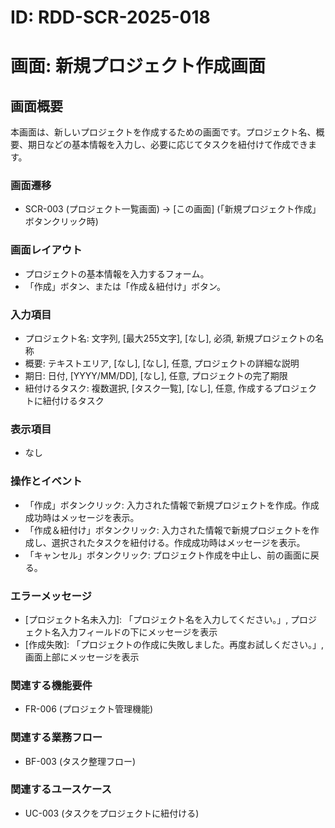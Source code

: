 # ID: RDD-SCR-2025-018

# 画面: 新規プロジェクト作成画面

## 画面概要

本画面は、新しいプロジェクトを作成するための画面です。プロジェクト名、概要、期日などの基本情報を入力し、必要に応じてタスクを紐付けて作成できます。

### 画面遷移

- SCR-003 (プロジェクト一覧画面) → [この画面]
  (「新規プロジェクト作成」ボタンクリック時)

### 画面レイアウト

- プロジェクトの基本情報を入力するフォーム。
- 「作成」ボタン、または「作成＆紐付け」ボタン。

### 入力項目

- プロジェクト名: 文字列, [最大255文字], [なし], 必須, 新規プロジェクトの名称
- 概要: テキストエリア, [なし], [なし], 任意, プロジェクトの詳細な説明
- 期日: 日付, [YYYY/MM/DD], [なし], 任意, プロジェクトの完了期限
- 紐付けるタスク: 複数選択, [タスク一覧],
  [なし], 任意, 作成するプロジェクトに紐付けるタスク

### 表示項目

- なし

### 操作とイベント

- 「作成」ボタンクリック: 入力された情報で新規プロジェクトを作成。作成成功時はメッセージを表示。
- 「作成＆紐付け」ボタンクリック: 入力された情報で新規プロジェクトを作成し、選択されたタスクを紐付ける。作成成功時はメッセージを表示。
- 「キャンセル」ボタンクリック: プロジェクト作成を中止し、前の画面に戻る。

### エラーメッセージ

- [プロジェクト名未入力]: 「プロジェクト名を入力してください。」, プロジェクト名入力フィールドの下にメッセージを表示
- [作成失敗]: 「プロジェクトの作成に失敗しました。再度お試しください。」, 画面上部にメッセージを表示

### 関連する機能要件

- FR-006 (プロジェクト管理機能)

### 関連する業務フロー

- BF-003 (タスク整理フロー)

### 関連するユースケース

- UC-003 (タスクをプロジェクトに紐付ける)
